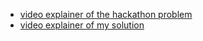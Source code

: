 - [video explainer of the hackathon problem](https://drive.google.com/file/d/1bs9c7rnL8-G4sUEMCJ8_Gkr_FAPSMaFQ/view?usp=sharing) 
- [video explainer of my solution](https://drive.google.com/file/d/1z8asuqOD1Hl7AtAF0rJZ9F4qAXYVhYVB/view)

